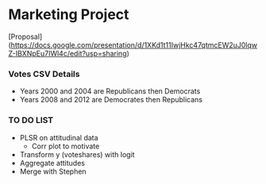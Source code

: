 # Marketing Project

[Proposal] (https://docs.google.com/presentation/d/1XKd1t11IwjHkc47qtmcEW2uJ0lqwZ-IBXNpEu7IWl4c/edit?usp=sharing)

### Votes CSV Details
- Years 2000 and 2004 are Republicans then Democrats
- Years 2008 and 2012 are Democrates then Republicans

### TO DO LIST
- PLSR on attitudinal data
  - Corr plot to motivate
- Transform y (voteshares) with logit
- Aggregate attitudes
- Merge with Stephen
